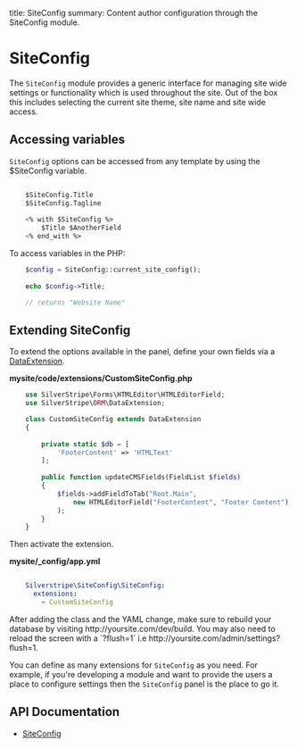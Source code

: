 title: SiteConfig
summary: Content author configuration through the SiteConfig module.

# SiteConfig

The `SiteConfig` module provides a generic interface for managing site wide settings or functionality which is used 
throughout the site. Out of the box this includes selecting the current site theme, site name and site wide access.

## Accessing variables

`SiteConfig` options can be accessed from any template by using the $SiteConfig variable.


```ss

	$SiteConfig.Title 
	$SiteConfig.Tagline
	
	<% with $SiteConfig %>
		$Title $AnotherField
	<% end_with %>
```

To access variables in the PHP:


```php
	$config = SiteConfig::current_site_config(); 
	
	echo $config->Title;

	// returns "Website Name"
```

## Extending SiteConfig

To extend the options available in the panel, define your own fields via a [DataExtension](api:SilverStripe\ORM\DataExtension).

**mysite/code/extensions/CustomSiteConfig.php**


```php
	use SilverStripe\Forms\HTMLEditor\HTMLEditorField;
	use SilverStripe\ORM\DataExtension;

	class CustomSiteConfig extends DataExtension 
	{
		
		private static $db = [
			'FooterContent' => 'HTMLText'
		];
	
		public function updateCMSFields(FieldList $fields) 
		{
			$fields->addFieldToTab("Root.Main", 
				new HTMLEditorField("FooterContent", "Footer Content")
			);
		}
	}

```

Then activate the extension.

**mysite/_config/app.yml**


```yml

	Silverstripe\SiteConfig\SiteConfig:
	  extensions:
	    - CustomSiteConfig
```

<div class="notice" markdown="1">
After adding the class and the YAML change, make sure to rebuild your database by visiting http://yoursite.com/dev/build.
You may also need to reload the screen with a `?flush=1` i.e http://yoursite.com/admin/settings?flush=1.
</div>

You can define as many extensions for `SiteConfig` as you need. For example, if you're developing a module and want to
provide the users a place to configure settings then the `SiteConfig` panel is the place to go it.

## API Documentation

* [SiteConfig](api:SilverStripe\SiteConfig\SiteConfig)

